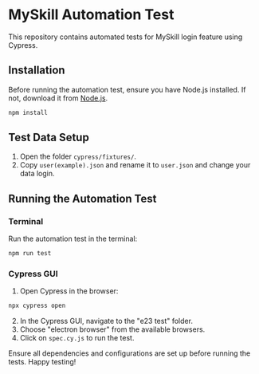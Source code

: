 

# MySkill Automation Test 

This repository contains  automated tests for MySkill login feature using Cypress.

## Installation

Before running the automation test, ensure you have Node.js installed. If not, download it from [Node.js](https://nodejs.org/).

```bash
npm install
```

## Test Data Setup

1. Open the folder `cypress/fixtures/`.
2. Copy `user(example).json` and rename it to `user.json` and change your data login.

## Running the Automation Test

### Terminal

Run the automation test in the terminal:

```bash
npm run test
```

### Cypress GUI

1. Open Cypress in the browser:

```bash
npx cypress open
```

2. In the Cypress GUI, navigate to the "e23 test" folder.
3. Choose "electron browser" from the available browsers.
4. Click on `spec.cy.js` to run the test.

Ensure all dependencies and configurations are set up before running the tests. Happy testing!